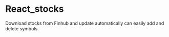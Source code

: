 # React_stocks
Download stocks from Finhub and update automatically can easily add and delete symbols.
